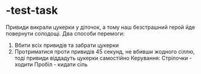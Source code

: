 # -test-task
Привиди викрали цукерки у діточок, а тому наш безстрашний герой йде повернути солодощі.
Два способи перемоги:
1. Вбити всіх привидів та забрати цукерки
2. Протриматися проти привидів 45 секунд, не вбивши жодного сіллю, тоді привиди віддадуть цукерки самостійно
Керування:
Стрілочки - ходити
Пробіл - кидати сіль
